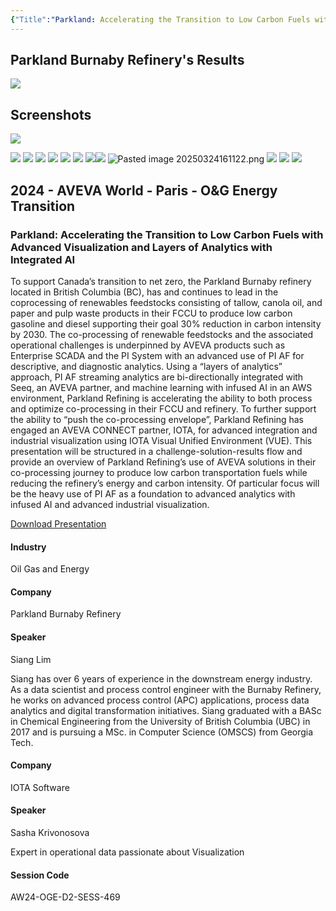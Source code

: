 ```yaml
---
{"Title":"Parkland: Accelerating the Transition to Low Carbon Fuels with Advanced Visualization and Layers of Analytics with Integrated AI","Year":2024,"Industry":"Oil Gas and Energy","URL":"https://www.aveva.com/en/perspectives/presentations/2024/parkland--accelerating-the-transition-to-low-carbon-fuels-with-advanced-visualization-and-layers-of-analytics-with-integrated-ai/","PDF":"https://cdn.mediavalet.com/eunl/content/mjlMRFLwLEiltquXdIG4jA/mkPyM8QC7ku82tTaTffGzg/Original/Parkland%3A%20Accelerating%20the%20Transition%20to%20Low%20Carbon%20Fuels%20with%20Advanced%20Visualization%20and%20Layers%20of%20Analytics%20with%20Integrated%20AI.pdf","Company":"Parkland Burnaby Refinery","Keywords":["Advanced Analytics","IOTA","Operational Data Journey"],"dg-publish":true,"permalink":"/aveva/customer-stories/2024/2024-parkland-accelerating-the-transition-to-low-carbon-fuels-with-advanced-visualization-and-layers-of-analytics-with-integrated-ai/","dgPassFrontmatter":true}
---
```


## Parkland Burnaby Refinery's Results
![](https://i.imgur.com/jGxxBSE.jpeg)

## Screenshots
![](https://i.imgur.com/On5B1GT.png)

![](https://i.imgur.com/xeClzZe.png)
![](https://i.imgur.com/ylmAurk.png)
![](https://i.imgur.com/H4AAAtq.png)
![](https://i.imgur.com/ddanYCW.png)
![](https://i.imgur.com/CH3UzXA.png)
![](https://i.imgur.com/aGW3XUF.png)
![](https://i.imgur.com/PpoxRxu.png)![](https://i.imgur.com/JvK83ph.png)
![Pasted image 20250324161122.png](/img/user/07%20-%20Support/Attachments/Pasted%20image%2020250324161122.png)
![](https://i.imgur.com/QEh8EoU.png)
![](https://i.imgur.com/zSmqdHJ.png)
![](https://i.imgur.com/rGouakz.png)

## 2024 - AVEVA World - Paris - O&G Energy Transition

### Parkland: Accelerating the Transition to Low Carbon Fuels with Advanced Visualization and Layers of Analytics with Integrated AI

To support Canada’s transition to net zero, the Parkland Burnaby refinery located in British Columbia (BC), has and continues to lead in the coprocessing of renewables feedstocks consisting of tallow, canola oil, and paper and pulp waste products in their FCCU to produce low carbon gasoline and diesel supporting their goal 30% reduction in carbon intensity by 2030. The co-processing of renewable feedstocks and the associated operational challenges is underpinned by AVEVA products such as Enterprise SCADA and the PI System with an advanced use of PI AF for descriptive, and diagnostic analytics. Using a “layers of analytics” approach, PI AF streaming analytics are bi-directionally integrated with Seeq, an AVEVA partner, and machine learning with infused AI in an AWS environment, Parkland Refining is accelerating the ability to both process and optimize co-processing in their FCCU and refinery. To further support the ability to “push the co-processing envelope”, Parkland Refining has engaged an AVEVA CONNECT partner, IOTA, for advanced integration and industrial visualization using IOTA Visual Unified Environment (VUE). This presentation will be structured in a challenge-solution-results flow and provide an overview of Parkland Refining’s use of AVEVA solutions in their co-processing journey to produce low carbon transportation fuels while reducing the refinery’s energy and carbon intensity. Of particular focus will be the heavy use of PI AF as a foundation to advanced analytics with infused AI and advanced industrial visualization.

[Download Presentation](https://cdn.mediavalet.com/eunl/content/mjlMRFLwLEiltquXdIG4jA/mkPyM8QC7ku82tTaTffGzg/Original/Parkland%3A%20Accelerating%20the%20Transition%20to%20Low%20Carbon%20Fuels%20with%20Advanced%20Visualization%20and%20Layers%20of%20Analytics%20with%20Integrated%20AI.pdf)

#### Industry

Oil Gas and Energy

#### Company

Parkland Burnaby Refinery

#### Speaker

Siang Lim

Siang has over 6 years of experience in the downstream energy industry. As a data scientist and process control engineer with the Burnaby Refinery, he works on advanced process control (APC) applications, process data analytics and digital transformation initiatives. Siang graduated with a BASc in Chemical Engineering from the University of British Columbia (UBC) in 2017 and is pursuing a MSc. in Computer Science (OMSCS) from Georgia Tech.

#### Company

IOTA Software

#### Speaker

Sasha Krivonosova

Expert in operational data passionate about Visualization

#### Session Code

AW24-OGE-D2-SESS-469